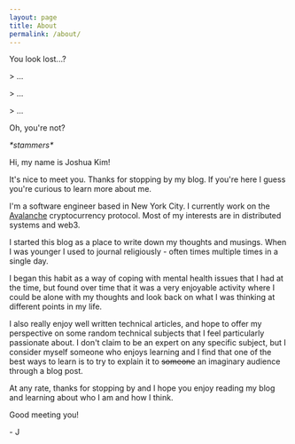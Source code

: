 ```yaml
---
layout: page
title: About
permalink: /about/
---
```


You look lost...?

\> ...

\> ...

\> ...

Oh, you're not?

_\*stammers\*_

Hi, my name is Joshua Kim!

It's nice to meet you. Thanks for stopping by my blog. If you're here I guess you're curious to learn more about me.

I'm a software engineer based in New York City. I currently work on the [Avalanche](https://github.com/ava-labs/avalanchego/commits?author=joshua-kim) cryptocurrency protocol. Most of my interests are in distributed systems and web3.

I started this blog as a place to write down my thoughts and musings. When I was younger I used to journal religiously - often times multiple times in a single day.

I began this habit as a way of coping with mental health issues that I had at the time, but found over time that it was a very enjoyable activity where I could be alone with my thoughts and look back on what I was thinking at different points in my life.

I also really enjoy well written technical articles, and hope to offer my perspective on some random technical subjects that I feel particularly passionate about. I don't claim to be an expert on any specific subject, but I consider myself someone who enjoys learning and I find that one of the best ways to learn is to try to explain it to ~~someone~~ an imaginary audience through a blog post.

At any rate, thanks for stopping by and I hope you enjoy reading my blog and learning about who I am and how I think.

Good meeting you!

\- J
